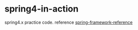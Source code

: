 # spring4-in-action
spring4.x practice code. reference [spring-framework-reference](http://docs.spring.io/spring/docs/current/spring-framework-reference/htmlsingle/)
